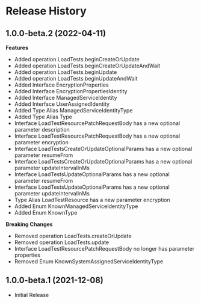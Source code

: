 # Release History
    
## 1.0.0-beta.2 (2022-04-11)
    
**Features**

  - Added operation LoadTests.beginCreateOrUpdate
  - Added operation LoadTests.beginCreateOrUpdateAndWait
  - Added operation LoadTests.beginUpdate
  - Added operation LoadTests.beginUpdateAndWait
  - Added Interface EncryptionProperties
  - Added Interface EncryptionPropertiesIdentity
  - Added Interface ManagedServiceIdentity
  - Added Interface UserAssignedIdentity
  - Added Type Alias ManagedServiceIdentityType
  - Added Type Alias Type
  - Interface LoadTestResourcePatchRequestBody has a new optional parameter description
  - Interface LoadTestResourcePatchRequestBody has a new optional parameter encryption
  - Interface LoadTestsCreateOrUpdateOptionalParams has a new optional parameter resumeFrom
  - Interface LoadTestsCreateOrUpdateOptionalParams has a new optional parameter updateIntervalInMs
  - Interface LoadTestsUpdateOptionalParams has a new optional parameter resumeFrom
  - Interface LoadTestsUpdateOptionalParams has a new optional parameter updateIntervalInMs
  - Type Alias LoadTestResource has a new parameter encryption
  - Added Enum KnownManagedServiceIdentityType
  - Added Enum KnownType

**Breaking Changes**

  - Removed operation LoadTests.createOrUpdate
  - Removed operation LoadTests.update
  - Interface LoadTestResourcePatchRequestBody no longer has parameter properties
  - Removed Enum KnownSystemAssignedServiceIdentityType
    
    
## 1.0.0-beta.1 (2021-12-08)

- Initial Release

